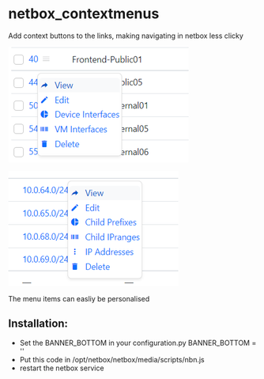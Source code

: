 # netbox_contextmenus
Add context buttons to the links, making navigating in netbox less clicky

![nbcm1](docs/nbcm1.png)

![nbcm2](docs/nbcm2.png)

The menu items can easliy be personalised

## Installation:

- Set the BANNER_BOTTOM in your configuration.py
    BANNER_BOTTOM = '<script src="/media/scripts/nbn.js"></script>'
- Put this code in /opt/netbox/netbox/media/scripts/nbn.js
- restart the netbox service


